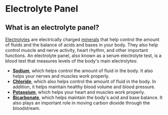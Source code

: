 # Electrolyte Panel

## What is an electrolyte panel?

[Electrolytes](https://medlineplus.gov/fluidandelectrolytebalance.html) are electrically charged [minerals](https://medlineplus.gov/minerals.html) that help control the amount of fluids and the balance of acids and bases in your body. They also help control muscle and nerve activity, heart rhythm, and other important functions. An electrolyte panel, also known as a serum electrolyte test, is a blood test that measures levels of the body's main electrolytes:

-   **[Sodium](https://medlineplus.gov/lab-tests/sodium-blood-test/)**, which helps control the amount of fluid in the body. It also helps your nerves and muscles work properly.
-   **[Chloride](https://medlineplus.gov/lab-tests/chloride-blood-test/)**, which also helps control the amount of fluid in the body. In addition, it helps maintain healthy blood volume and blood pressure.
-   **[Potassium](https://medlineplus.gov/lab-tests/potassium-blood-test/)**, which helps your heart and muscles work properly.
-   **[Bicarbonate](https://medlineplus.gov/lab-tests/carbon-dioxide-co2-in-blood/)**, which helps maintain the body's acid and base balance. It also plays an important role in moving carbon dioxide through the bloodstream.